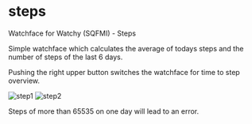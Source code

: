 # steps
Watchface for Watchy (SQFMI) - Steps

Simple watchface which calculates the average of todays steps and the number of steps of the last 6 days.

Pushing the right upper button switches the watchface for time to step overview.


![step1](https://github.com/MartMarq/steps/assets/139223739/4b9a880b-d276-4e1a-adae-abe0802dbbe6)
![step2](https://github.com/MartMarq/steps/assets/139223739/962ab6ab-2528-44b3-a8f0-e506441ae793)

Steps of more than 65535 on one day will lead to an error.

